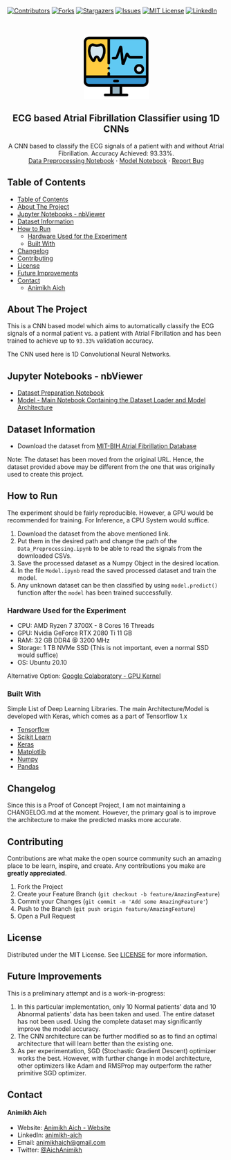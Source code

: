 [![Contributors][contributors-shield]][contributors-url]
[![Forks][forks-shield]][forks-url]
[![Stargazers][stars-shield]][stars-url]
[![Issues][issues-shield]][issues-url]
[![MIT License][license-shield]][license-url]
[![LinkedIn][linkedin-shield]][linkedin-url]



<!-- PROJECT LOGO -->
<br />
<p align="center">
    <img src="assets/icon.png" alt="Logo" width="150" height="150">

  <h2 align="center">ECG based Atrial Fibrillation Classifier using 1D CNNs</h2>

  <p align="center">
    A CNN based to classify the ECG signals of a patient with and without Atrial Fibrillation. Accuracy Achieved: 93.33%.
    <br />
    <a href="https://nbviewer.jupyter.org/github/animikhaich/ECG-Atrial-Fibrillation-Classification-Using-CNN/blob/master/Data_Preprocessing.ipynb">Data Preprocessing Notebook</a>
    ·
    <a href="https://nbviewer.jupyter.org/github/animikhaich/ECG-Atrial-Fibrillation-Classification-Using-CNN/blob/master/Model.ipynb">Model Notebook</a>
    ·
    <a href="https://github.com/animikhaich/ECG-Atrial-Fibrillation-Classification-Using-CNN/issues/new">Report Bug</a>
  </p>
</p>
<!-- TABLE OF CONTENTS -->

## Table of Contents

- [Table of Contents](#table-of-contents)
- [About The Project](#about-the-project)
- [Jupyter Notebooks - nbViewer](#jupyter-notebooks---nbviewer)
- [Dataset Information](#dataset-information)
- [How to Run](#how-to-run)
  - [Hardware Used for the Experiment](#hardware-used-for-the-experiment)
  - [Built With](#built-with)
- [Changelog](#changelog)
- [Contributing](#contributing)
- [License](#license)
- [Future Improvements](#future-improvements)
- [Contact](#contact)
    - [Animikh Aich](#animikh-aich)

<!-- ABOUT THE PROJECT -->

## About The Project

This is a CNN based model which aims to automatically classify the ECG signals of a normal patient vs. a patient with Atrial Fibrillation and has been trained to achieve up to `93.33%` validation accuracy.

The CNN used here is 1D Convolutional Neural Networks.


## Jupyter Notebooks - nbViewer

- [Dataset Preparation Notebook](https://nbviewer.jupyter.org/github/animikhaich/ECG-Atrial-Fibrillation-Classification-Using-CNN/blob/master/Data_Preprocessing.ipynb)
- [Model - Main Notebook Containing the Dataset Loader and Model Architecture](https://nbviewer.jupyter.org/github/animikhaich/ECG-Atrial-Fibrillation-Classification-Using-CNN/blob/master/Model.ipynb)


## Dataset Information

- Download the dataset from [MIT-BIH Atrial Fibrillation Database](https://physionet.org/content/afdb/1.0.0/)

Note: The dataset has been moved from the original URL. Hence, the dataset provided above may be different from the one that was originally used to create this project. 

## How to Run

The experiment should be fairly reproducible. However, a GPU would be recommended for training. For Inference, a CPU System would suffice.

1. Download the dataset from the above mentioned link.
2. Put them in the desired path and change the path of the `Data_Preprocessing.ipynb` to be able to read the signals from the downloaded CSVs.
3. Save the processed dataset as a Numpy Object in the desired location.
4. In the file `Model.ipynb` read the saved processed dataset and train the model.
5. Any unknown dataset can be then classified by using `model.predict()` function after the `model` has been trained successfully. 

### Hardware Used for the Experiment

- CPU: AMD Ryzen 7 3700X - 8 Cores 16 Threads
- GPU: Nvidia GeForce RTX 2080 Ti 11 GB
- RAM: 32 GB DDR4 @ 3200 MHz
- Storage: 1 TB NVMe SSD (This is not important, even a normal SSD would suffice)
- OS: Ubuntu 20.10

Alternative Option: [Google Colaboratory - GPU Kernel](https://colab.research.google.com/)


### Built With

Simple List of Deep Learning Libraries. The main Architecture/Model is developed with Keras, which comes as a part of Tensorflow 1.x

- [Tensorflow](https://www.tensorflow.org/)
- [Scikit Learn](https://scikit-learn.org/)
- [Keras](https://keras.io/)
- [Matplotlib](https://matplotlib.org/)
- [Numpy](https://numpy.org/)
- [Pandas](https://pandas.pydata.org/)


## Changelog

Since this is a Proof of Concept Project, I am not maintaining a CHANGELOG.md at the moment. However, the primary goal is to improve the architecture to make the predicted masks more accurate.


## Contributing

Contributions are what make the open source community such an amazing place to be learn, inspire, and create. Any contributions you make are **greatly appreciated**.

1. Fork the Project
2. Create your Feature Branch (`git checkout -b feature/AmazingFeature`)
3. Commit your Changes (`git commit -m 'Add some AmazingFeature'`)
4. Push to the Branch (`git push origin feature/AmazingFeature`)
5. Open a Pull Request

## License

Distributed under the MIT License. See [LICENSE](LICENSE) for more information.

## Future Improvements
This is a preliminary attempt and is a work-in-progress:
1. In this particular implementation, only 10 Normal patients' data and 10 Abnormal patients' data has been taken and used. The entire dataset has not been used. Using the complete dataset may significantly improve the model accuracy. 
2. The CNN architecture can be further modified so as to find an optimal architecture that will learn better than the existing one.
3. As per experimentation, SGD (Stochastic Gradient Descent) optimizer works the best. However, with further change in model architecture, other optimizers like Adam and RMSProp may outperform the rather primitive SGD optimizer.

## Contact

#### Animikh Aich

- Website: [Animikh Aich - Website](http://www.animikh.me/)
- LinkedIn: [animikh-aich](https://www.linkedin.com/in/animikh-aich/)
- Email: [animikhaich@gmail.com](mailto:animikhaich@gmail.com)
- Twitter: [@AichAnimikh](https://twitter.com/AichAnimikh)



[contributors-shield]: https://img.shields.io/github/contributors/animikhaich/ECG-Atrial-Fibrillation-Classification-Using-CNN.svg?style=flat-square
[contributors-url]: https://github.com/animikhaich/ECG-Atrial-Fibrillation-Classification-Using-CNN/graphs/contributors
[forks-shield]: https://img.shields.io/github/forks/animikhaich/ECG-Atrial-Fibrillation-Classification-Using-CNN.svg?style=flat-square
[forks-url]: https://github.com/animikhaich/ECG-Atrial-Fibrillation-Classification-Using-CNN/network/members
[stars-shield]: https://img.shields.io/github/stars/animikhaich/ECG-Atrial-Fibrillation-Classification-Using-CNN.svg?style=flat-square
[stars-url]: https://github.com/animikhaich/ECG-Atrial-Fibrillation-Classification-Using-CNN/stargazers
[issues-shield]: https://img.shields.io/github/issues/animikhaich/ECG-Atrial-Fibrillation-Classification-Using-CNN.svg?style=flat-square
[issues-url]: https://github.com/animikhaich/ECG-Atrial-Fibrillation-Classification-Using-CNN/issues
[license-shield]: https://img.shields.io/github/license/animikhaich/ECG-Atrial-Fibrillation-Classification-Using-CNN.svg?style=flat-square
[license-url]: https://github.com/animikhaich/ECG-Atrial-Fibrillation-Classification-Using-CNN/blob/master/LICENSE.md
[linkedin-shield]: https://img.shields.io/badge/-LinkedIn-black.svg?style=flat-square&logo=linkedin&colorB=555
[linkedin-url]: https://linkedin.com/in/animikh-aich/
[product-screenshot]: assets/face-blur-demo.gif

